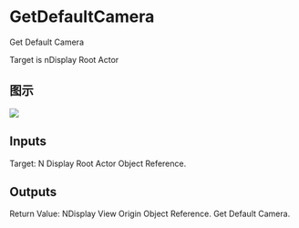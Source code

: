 # GetDefaultCamera

Get Default Camera

Target is nDisplay Root Actor

## 图示

![]($-20221218-20110663.png)

## Inputs

Target: N Display Root Actor Object Reference.  

## Outputs

Return Value: NDisplay View Origin Object Reference. Get Default Camera.

